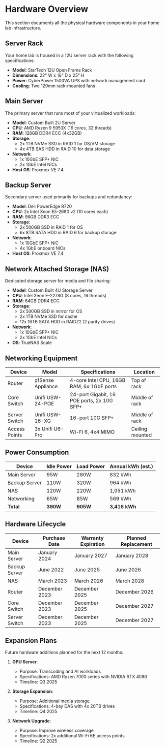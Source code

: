 # Hardware Overview

This section documents all the physical hardware components in your home lab infrastructure.

## Server Rack

Your home lab is housed in a 12U server rack with the following specifications:

- **Model**: StarTech 12U Open Frame Rack
- **Dimensions**: 22" W x 16" D x 25" H
- **Power**: CyberPower 1500VA UPS with network management card
- **Cooling**: Two 120mm rack-mounted fans

## Main Server

The primary server that runs most of your virtualized workloads:

- **Model**: Custom Built 2U Server
- **CPU**: AMD Ryzen 9 5950X (16 cores, 32 threads)
- **RAM**: 128GB DDR4 ECC (4x32GB)
- **Storage**:
  - 2x 1TB NVMe SSD in RAID 1 for OS/VM storage
  - 4x 4TB SAS HDD in RAID 10 for data storage
- **Network**: 
  - 1x 10GbE SFP+ NIC
  - 2x 1GbE Intel NICs
- **Host OS**: Proxmox VE 7.4

## Backup Server

Secondary server used primarily for backups and redundancy:

- **Model**: Dell PowerEdge R720
- **CPU**: 2x Intel Xeon E5-2680 v2 (10 cores each)
- **RAM**: 96GB DDR3 ECC
- **Storage**:
  - 2x 500GB SSD in RAID 1 for OS
  - 6x 8TB SATA HDD in RAID 6 for backup storage
- **Network**: 
  - 1x 10GbE SFP+ NIC
  - 4x 1GbE onboard NICs
- **Host OS**: Proxmox VE 7.4

## Network Attached Storage (NAS)

Dedicated storage server for media and file sharing:

- **Model**: Custom Built 4U Storage Server
- **CPU**: Intel Xeon E-2278G (8 cores, 16 threads)
- **RAM**: 64GB DDR4 ECC
- **Storage**:
  - 2x 500GB SSD in mirror for OS
  - 2x 1TB NVMe SSD for cache
  - 12x 16TB SATA HDD in RAIDZ2 (2 parity drives)
- **Network**: 
  - 1x 10GbE SFP+ NIC
  - 2x 1GbE Intel NICs
- **OS**: TrueNAS Scale

## Networking Equipment

| Device | Model | Specifications | Location |
|--------|-------|----------------|----------|
| Router | pfSense Appliance | 4-core Intel CPU, 16GB RAM, 6x 1GbE ports | Top of rack |
| Core Switch | Unifi USW-24-POE | 24-port Gigabit, 16 POE ports, 2x 10G SFP+ | Middle of rack |
| Server Switch | Unifi USW-16-XG | 16-port 10G SFP+ | Middle of rack |
| Access Points | 3x Unifi U6-Pro | Wi-Fi 6, 4x4 MIMO | Ceiling mounted |

## Power Consumption

| Device | Idle Power | Load Power | Annual kWh (est.) |
|--------|------------|------------|-------------------|
| Main Server | 95W | 280W | 832 kWh |
| Backup Server | 110W | 320W | 964 kWh |
| NAS | 120W | 220W | 1,051 kWh |
| Networking | 65W | 85W | 569 kWh |
| **Total** | **390W** | **905W** | **3,416 kWh** |

## Hardware Lifecycle

| Device | Purchase Date | Warranty Expiration | Planned Replacement |
|--------|---------------|---------------------|---------------------|
| Main Server | January 2024 | January 2027 | January 2028 |
| Backup Server | June 2022 | June 2025 | June 2026 |
| NAS | March 2023 | March 2026 | March 2028 |
| Router | December 2023 | December 2025 | December 2026 |
| Core Switch | December 2023 | December 2025 | December 2027 |
| Server Switch | December 2023 | December 2025 | December 2027 |

## Expansion Plans

Future hardware additions planned for the next 12 months:

1. **GPU Server**:
   - Purpose: Transcoding and AI workloads
   - Specifications: AMD Ryzen 7000 series with NVIDIA RTX 4080
   - Timeline: Q3 2025

2. **Storage Expansion**:
   - Purpose: Additional media storage
   - Specifications: 4-bay DAS with 4x 20TB drives
   - Timeline: Q4 2025

3. **Network Upgrade**:
   - Purpose: Improve wireless coverage
   - Specifications: 2x additional Wi-Fi 6E access points
   - Timeline: Q2 2025